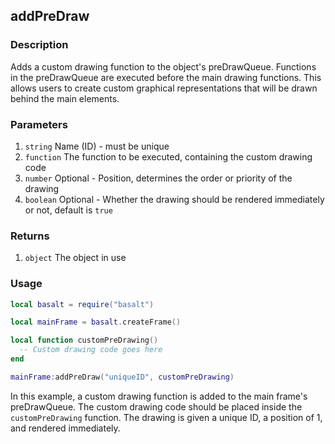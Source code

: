 ## addPreDraw

### Description

Adds a custom drawing function to the object's preDrawQueue. Functions in the preDrawQueue are executed before the main drawing functions. This allows users to create custom graphical representations that will be drawn behind the main elements.

### Parameters

1. `string` Name (ID) - must be unique
2. `function` The function to be executed, containing the custom drawing code
3. `number` Optional - Position, determines the order or priority of the drawing
4. `boolean` Optional - Whether the drawing should be rendered immediately or not, default is `true`

### Returns

1. `object` The object in use

### Usage

```lua
local basalt = require("basalt")

local mainFrame = basalt.createFrame()

local function customPreDrawing()
  -- Custom drawing code goes here
end

mainFrame:addPreDraw("uniqueID", customPreDrawing)
```

In this example, a custom drawing function is added to the main frame's preDrawQueue. The custom drawing code should be placed inside the `customPreDrawing` function. The drawing is given a unique ID, a position of 1, and rendered immediately.
